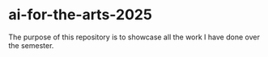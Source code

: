 # ai-for-the-arts-2025
The purpose of this repository is to showcase all the work I have done over the semester.
